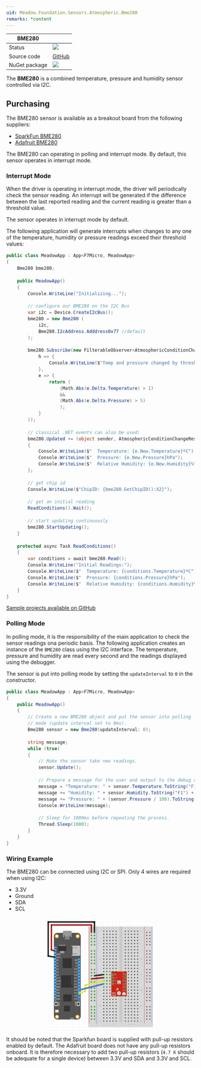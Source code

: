 ```yaml
---
uid: Meadow.Foundation.Sensors.Atmospheric.Bme280
remarks: *content
---
```


| BME280        |             |
|---------------|-------------|
| Status        | <img src="https://img.shields.io/badge/Working-brightgreen" style="width: auto; height: -webkit-fill-available;" /> |
| Source code   | [GitHub](https://github.com/WildernessLabs/Meadow.Foundation/tree/master/Source/Meadow.Foundation.Peripherals/Sensors.Atmospheric.Bme280) |
| NuGet package | <a href="https://www.nuget.org/packages/Meadow.Foundation.Sensors.Atmospheric.Bme280/" target="_blank"><img src="https://img.shields.io/nuget/v/Meadow.Foundation.Sensors.Atmospheric.Bme280.svg?label=Meadow.Foundation.Sensors.Atmospheric.Bme280" style="width: auto; height: -webkit-fill-available;" /></a> |

The **BME280** is a combined temperature, pressure and humidity sensor controlled via I2C.

## Purchasing

The BME280 sensor is available as a breakout board from the following suppliers:

* [SparkFun BME280](https://www.sparkfun.com/products/13676)
* [Adafruit BME280](https://www.adafruit.com/product/2652)

The BME280 can operating in polling and interrupt mode.  By default, this sensor operates in interrupt mode.

### Interrupt Mode

When the driver is operating in interrupt mode, the driver will periodically check the sensor reading.  An interrupt will be generated if the difference between the last reported reading and the current reading is greater than a threshold value.

The sensor operates in interrupt mode by default.

The following application will generate interrupts when changes to any one of the temperature, humidity or pressure readings exceed their threshold values:

```csharp
public class MeadowApp : App<F7Micro, MeadowApp>
{
    Bme280 bme280;

    public MeadowApp()
    {
        Console.WriteLine("Initializing...");

        // configure our BME280 on the I2C Bus
        var i2c = Device.CreateI2cBus();
        bme280 = new Bme280 (
            i2c,
            Bme280.I2cAddress.Adddress0x77 //default
        );

        bme280.Subscribe(new FilterableObserver<AtmosphericConditionChangeResult, AtmosphericConditions>(
            h => {
                Console.WriteLine($"Temp and pressure changed by threshold; new temp: {h.New.Temperature}, old: {h.Old.Temperature}");
            },
            e => {
                return (
                    (Math.Abs(e.Delta.Temperature) > 1)
                    &&
                    (Math.Abs(e.Delta.Pressure) > 5)
                    );
            }
        ));

        // classical .NET events can also be used:
        bme280.Updated += (object sender, AtmosphericConditionChangeResult e) => 
        {
            Console.WriteLine($"  Temperature: {e.New.Temperature}ºC");
            Console.WriteLine($"  Pressure: {e.New.Pressure}hPa");
            Console.WriteLine($"  Relative Humidity: {e.New.Humidity}%");
        };

        // get chip id
        Console.WriteLine($"ChipID: {bme280.GetChipID():X2}");            

        // get an initial reading
        ReadConditions().Wait();

        // start updating continuously
        bme280.StartUpdating();
    }

    protected async Task ReadConditions()
    {
        var conditions = await bme280.Read();
        Console.WriteLine("Initial Readings:");
        Console.WriteLine($"  Temperature: {conditions.Temperature}ºC");
        Console.WriteLine($"  Pressure: {conditions.Pressure}hPa");
        Console.WriteLine($"  Relative Humidity: {conditions.Humidity}%");
    }
}
```

[Sample projects available on GitHub](https://github.com/WildernessLabs/Meadow.Foundation/tree/master/Source/Meadow.Foundation.Peripherals/Sensors.Atmospheric.Bme280/Samples/) 

### Polling Mode

In polling mode, it is the responsibility of the main application to check the sensor readings ona periodic basis.  The following application creates an instance of the `BME280` class using the I2C interface.  The temperature, pressure and humidity are read every second and the readings displayed using the debugger.

The sensor is put into polling mode by setting the `updateInterval` to `0` in the constructor.

```csharp
public class MeadowApp : App<F7Micro, MeadowApp>
{
    public MeadowApp()
    {
        // Create a new BME280 object and put the sensor into polling
        // mode (update interval set to 0ms).
        Bme280 sensor = new Bme280(updateInterval: 0);

        string message;
        while (true)
        {
            // Make the sensor take new readings.
            sensor.Update();

            // Prepare a message for the user and output to the debug console.
            message = "Temperature: " + sensor.Temperature.ToString("F1") + " C\n";
            message += "Humidity: " + sensor.Humidity.ToString("F1") + " %\n";
            message += "Pressure: " + (sensor.Pressure / 100).ToString("F0") + " hPa\n\n";
            Console.WriteLine(message);

            // Sleep for 1000ms before repeating the process.
            Thread.Sleep(1000);
        }
    }
}
```

### Wiring Example

The BME280 can be connected using I2C or SPI.  Only 4 wires are required when using I2C:

* 3.3V
* Ground
* SDA
* SCL

<img src="../../API_Assets/Meadow.Foundation.Sensors.Atmospheric.BME280/BME280.svg" 
    style="width: 60%; display: block; margin-left: auto; margin-right: auto;" />

It should be noted that the Sparkfun board is supplied with pull-up resistors enabled by default.  The Adafruit board does not have any pull-up resistors onboard.  It is therefore necessary to add two pull-up resistors (`4.7 K` should be adequate for a single device) between 3.3V and SDA and 3.3V and SCL.